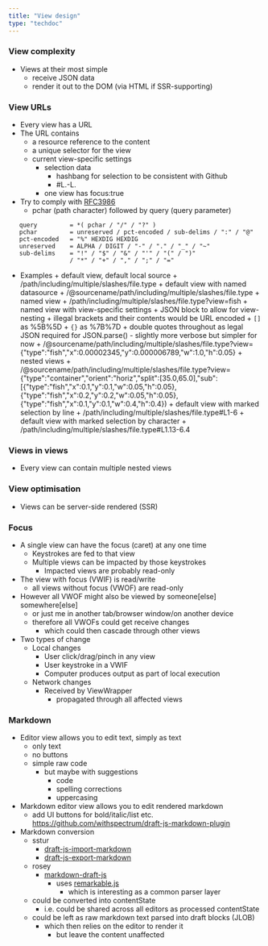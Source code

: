 ```yaml
---
title: "View design"
type: "techdoc"
---
```


### View complexity
+ Views at their most simple
    + receive JSON data
    + render it out to the DOM (via HTML if SSR-supporting)

### View URLs
+ Every view has a URL
+ The URL contains
    + a resource reference to the content
    + a unique selector for the view
    + current view-specific settings
        + selection data
            + hashbang for selection to be consistent with Github
            + #L<line-number>.<character-number>-L<line-number>.<character-number>
        + one view has focus:true
+ Try to comply with [RFC3986](https://tools.ietf.org/html/rfc3986#section-3.4)
    + pchar (path character) followed by query (query parameter)
```
   query         = *( pchar / "/" / "?" )
   pchar         = unreserved / pct-encoded / sub-delims / ":" / "@"
   pct-encoded   = "%" HEXDIG HEXDIG
   unreserved    = ALPHA / DIGIT / "-" / "." / "_" / "~"
   sub-delims    = "!" / "$" / "&" / "'" / "(" / ")"
                 / "*" / "+" / "," / ";" / "="
```
+ Examples
        + default view, default local source
            + /path/including/multiple/slashes/file.type
        + default view with named datasource
            + /@sourcename/path/including/multiple/slashes/file.type
        + named view
            + /path/including/multiple/slashes/file.type?view=fish
        + named view with view-specific settings
            + JSON block to allow for view-nesting
            + illegal brackets and their contents would be URL encoded
                + `[]` as %5B%5D
                + `{}` as %7B%7D
                + double quotes throughout as legal JSON required for JSON.parse()
                    - slightly more verbose but simpler for now
            + /@sourcename/path/including/multiple/slashes/file.type?view={"type":"fish","x":0.00002345,"y":0.000006789,"w":1.0,"h":0.05}
        + nested views
            + /@sourcename/path/including/multiple/slashes/file.type?view={"type":"container","orient":"horiz","split":[35.0,65.0],"sub":[{"type":"fish","x":0.1,"y":0.1,"w":0.05,"h":0.05},{"type":"fish","x":0.2,"y":0.2,"w":0.05,"h":0.05},{"type":"fish","x":0.1,"y":0.1,"w":0.4,"h":0.4})
        + default view with marked selection by line
            + /path/including/multiple/slashes/file.type#L1-6
        + default view with marked selection by character
            + /path/including/multiple/slashes/file.type#L1.13-6.4

### Views in views
+ Every view can contain multiple nested views

### View optimisation
+ Views can be server-side rendered (SSR)

### Focus
+ A single view can have the focus (caret) at any one time
    + Keystrokes are fed to that view
    + Multiple views can be impacted by those keystrokes
        + Impacted views are probably read-only
+ The view with focus (VWIF) is read/write
    + all views without focus (VWOF) are read-only
+ However all VWOF might also be viewed by someone[else] somewhere[else]
    + or just me in another tab/browser window/on another device
    + therefore all VWOFs could get receive changes
        + which could then cascade through other views
+ Two types of change
    + Local changes
        + User click/drag/pinch in any view
        + User keystroke in a VWIF
        + Computer produces output as part of local execution
    + Network changes
        + Received by ViewWrapper
            + propagated through all affected views

### Markdown
+ Editor view allows you to edit text, simply as text
    + only text
    + no buttons
    + simple raw code
        + but maybe with suggestions
            + code
            + spelling corrections
            + uppercasing
+ Markdown editor view allows you to edit rendered markdown
    + add UI buttons for bold/italic/list etc.
https://github.com/withspectrum/draft-js-markdown-plugin
+ Markdown conversion
    + sstur
        + [draft-js-import-markdown](https://www.npmjs.com/package/draft-js-import-markdown)
        + [draft-js-export-markdown](https://www.npmjs.com/package/draft-js-export-markdown)
    + rosey
        + [markdown-draft-js](https://github.com/Rosey/markdown-draft-js)
            + uses [remarkable.js](https://github.com/jonschlinkert/remarkable)
                + which is interesting as a common parser layer
    + could be converted into contentState
        + i.e. could be shared across all editors as processed contentState
    + could be left as raw markdown text parsed into draft blocks (JLOB)
        + which then relies on the editor to render it
            + but leave the content unaffected
